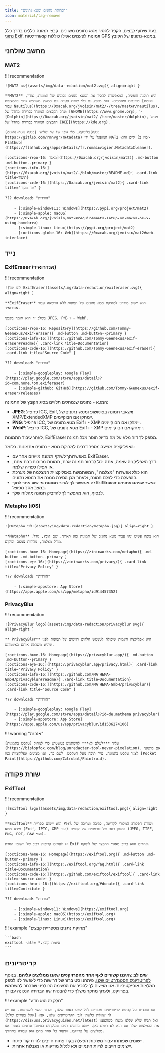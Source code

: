 ```yaml
---
title: "הפחתת נתונים ומטא נתונים"
icon: material/tag-remove
---
```


בעת שיתוף קבצים, הקפד להסיר מטא נתונים משויכים. קבצי תמונה כוללים בדרך כלל [נתוני Exif](https://en.wikipedia.org/wiki/Exif). תמונות לפעמים אפילו כוללות קואורדינטות GPS במטא-נתונים של הקובץ.

## מחשב שולחני

### MAT2

!!! recommendation

    ![MAT2 לוגו](assets/img/data-redaction/mat2.svg){ align=right }
    
    **MAT2** היא תוכנה חופשית, המאפשרת להסיר את המטא נתונים מסוגים של תמונות, אודיו, טורנטים ומסמכים. הוא מספק גם כלי שורת פקודה וגם ממשק משתמש גרפי באמצעות [סיומת עבור Nautilus](https://0xacab.org/jvoisin/mat2/-/tree/master/nautilus), מנהל הקבצים המוגדר כברירת מחדל של [GNOME](https://www.gnome.org), ו-[Dolphin](https://0xacab.org/jvoisin/mat2/-/tree/master/dolphin), מנהל הקבצים המוגדר כברירת מחדל של [KDE](https://kde.org).
    
    בלינוקס, כלי גרפי של צד שלישי [מנקה מטה-נתונים](מנקה https://gitlab.com/rmnvgr/metadata) המופעל על ידי MAT2 קיים והוא [זמין ב- Flathub](https://flathub.org/apps/details/fr.romainvigier.MetadataCleaner).
    
    [:octicons-repo-16: מאגר](https://0xacab.org/jvoisin/mat2){ .md-button .md-button--primary }
    [:octicons-info-16:](https://0xacab.org/jvoisin/mat2/-/blob/master/README.md){ .card-link title=תיעוד}
    [:octicons-code-16:](https://0xacab.org/jvoisin/mat2){ .card-link title="קוד מקור" }
    
    ??? downloads "הורדות"
    
        - [:simple-windows11: Windows](https://pypi.org/project/mat2)
        - [:simple-apple: macOS](https://0xacab.org/jvoisin/mat2#requirements-setup-on-macos-os-x-using-homebrew)
        - [:simple-linux: Linux](https://pypi.org/project/mat2)
        - [:octicons-globe-16: Web](https://0xacab.org/jvoisin/mat2#web-interface)

## נייד

### ExifEraser (אנדרואיד)

!!! recommendation

    ![לוגו של ExifEraser](assets/img/data-redaction/exiferaser.svg){ align=right }
    
    **ExifEraser** הוא יישום מודרני למחיקת מטא נתונים של תמונות ללא הרשאה עבור אנדרואיד.
    
    בשלב זה הוא תומך בקבצי JPEG, PNG ו - WebP.
    
    [:octicons-repo-16: Repository](https://github.com/Tommy-Geenexus/exif-eraser){ .md-button .md-button--primary }
    [:octicons-info-16:](https://github.com/Tommy-Geenexus/exif-eraser#readme){ .card-link title=Documentation}
    [:octicons-code-16:](https://github.com/Tommy-Geenexus/exif-eraser){ .card-link title="Source Code" }
    
    ??? downloads "הורדות"
    
        - [:simple-googleplay: Google Play](https://play.google.com/store/apps/details?id=com.none.tom.exiferaser)
        - [:simple-github: GitHub](https://github.com/Tommy-Geenexus/exif-eraser/releases)

המטא - נתונים שנמחקים תלויים בסוג הקובץ של התמונה:

* **JPEG**: פרופיל ICC, Exif, משאבי תמונה בפוטושופ ומטא-נתונים של XMP/ExtendedXMP יימחקו אם הם קיימים.
* **PNG**: פרופיל ICC, מטא נתונים של Exif ו - XMP יימחקו אם הם קיימים.
* **WebP**: פרופיל ICC, מטא נתונים של Exif ו - XMP יימחקו אם הם קיימים.

לאחר עיבוד התמונות, ExifEraser מספק לך דוח מלא על מה בדיוק הוסר מכל תמונה.

האפליקציה מציעה מספר דרכים למחיקת מטא - נתונים מתמונות. כלומר:

* באפשרותך לשתף תמונה מיישום אחר עם ExifEraser.
* דרך האפליקציה עצמה, אתה יכול לבחור תמונה אחת, תמונות מרובות בבת אחת, או אפילו ספריה שלמה.
* הוא כולל אפשרות "מצלמה ", המשתמשת באפליקציית המצלמה של מערכת ההפעלה כדי לצלם תמונה, ולאחר מכן מסירה ממנה את המטא נתונים.
* זה מאפשר לך לגרור תמונות מיישום אחר לתוך ExifEraser כאשר שניהם פתוחים במצב מסך מפוצל.
* לבסוף, הוא מאפשר לך להדביק תמונה מהלוח שלך.

### Metapho (iOS)

!!! recommendation

    ![Metapho לוגו](assets/img/data-redaction/metapho.jpg){ align=right }
    
    **Metapho** הוא צופה פשוט ונקי עבור מטא נתונים של תמונות כגון תאריך, שם קובץ, גודל, מודל מצלמה, מהירות צמצם ומיקום.
    
    [:octicons-home-16: Homepage](https://zininworks.com/metapho){ .md-button .md-button--primary }
    [:octicons-eye-16:](https://zininworks.com/privacy/){ .card-link title="Privacy Policy" }
    
    ??? downloads "הורדות"
    
        - [:simple-appstore: App Store](https://apps.apple.com/us/app/metapho/id914457352)

### PrivacyBlur

!!! recommendation

    ![PrivacyBlur logo](assets/img/data-redaction/privacyblur.svg){ align=right }
    
    ** PrivacyBlur** היא אפליקציה חינמית שיכולה לטשטש חלקים רגישים של תמונות לפני שהיא משתפת אותם באינטרנט.
    
    [:octicons-home-16: Homepage](https://privacyblur.app/){ .md-button .md-button--primary }
    [:octicons-eye-16:](https://privacyblur.app/privacy.html){ .card-link title="Privacy Policy" }
    [:octicons-info-16:](https://github.com/MATHEMA-GmbH/privacyblur#readme){ .card-link title=Documentation}
    [:octicons-code-16:](https://github.com/MATHEMA-GmbH/privacyblur){ .card-link title="Source Code" }
    
    ??? downloads "הורדות"
    
        - [:simple-googleplay: Google Play](https://play.google.com/store/apps/details?id=de.mathema.privacyblur)
        - [:simple-appstore: App Store](https://apps.apple.com/us/app/privacyblur/id1536274106)

!!! warning "אזהרה"

    עליך ***לעולם לא*** להשתמש בטשטוש כדי למחוק [טקסט בתמונות](https://bishopfox.com/blog/unredacter-tool-never-pixelation). אם ברצונך לצנזר טקסט בתמונה, צייר תיבה מעל הטקסט. לשם כך, אנו מציעים אפליקציות כמו [Pocket Paint](https://github.com/Catrobat/Paintroid).

## שורת פקודה

### ExifTool

!!! recommendation

    ![ExifTool logo](assets/img/data-redaction/exiftool.png){ align=right }
    
    **ExifTool** הוא יישום ספריית Perl ושורת הפקודה המקורי לקריאה, כתיבה ועריכה של מידע מטא (Exif, IPTC, XMP ועוד) במגוון רחב של פורמטים של קבצים (JPEG, TIFF, PNG, PDF, RAW ועוד).
    
    זה לעתים קרובות רכיב של יישומי הסרת Exif אחרים והוא ברוב מאגרי ההפצה של לינוקס.
    
    [:octicons-home-16: Homepage](https://exiftool.org){ .md-button .md-button--primary }
    [:octicons-info-16:](https://exiftool.org/faq.html){ .card-link title=Documentation}
    [:octicons-code-16:](https://github.com/exiftool/exiftool){ .card-link title="Source Code" }
    [:octicons-heart-16:](https://exiftool.org/#donate){ .card-link title=Contribute }
    
    ??? downloads "הורדות"
    
        - [:simple-windows11: Windows](https://exiftool.org)
        - [:simple-apple: macOS](https://exiftool.org)
        - [:simple-linux: Linux](https://exiftool.org)

!!! example "מחיקת נתונים מספריית קבצים"

    ```bash
    exiftool -all= *.סיומת קובץ
    ```

## קריטריונים

**שים לב שאיננו קשורים לאף אחד מהפרויקטים שאנו ממליצים עליהם.** בנוסף [לקריטריונים הסטנדרטיים שלנו](about/criteria.md), פיתחנו סט ברור של דרישות כדי לאפשר לנו לספק המלצות אובייקטיביות. אנו מציעים לך להכיר את הרשימה הזו לפני שתבחר להשתמש בפרויקט, ולערוך מחקר משלך כדי להבטיח שזו הבחירה הנכונה עבורך.

!!! example "חלק זה הוא חדש"

    אנו עובדים על קביעת קריטריונים מוגדרים לכל קטע באתר שלנו, והדבר עשוי להשתנות. אם יש לך שאלות כלשהן לגבי הקריטריונים שלנו, אנא [שאל בפורום שלנו](https://discuss.privacyguides.net/latest) ואל תניח שלא שקלנו משהו כשהצענו את ההמלצות שלנו אם הוא לא רשום כאן. ישנם גורמים רבים שנלקחים בחשבון ונדונים כאשר אנו ממליצים על פרויקט, ותיעוד כל אחד מהם הוא עבודה בתהליך.

- יישומים שפותחו עבור מערכות הפעלה בקוד פתוח חייבים להיות קוד פתוח.
- יישומים חייבים להיות חינמיים ולא לכלול מודעות או מגבלות אחרות.

